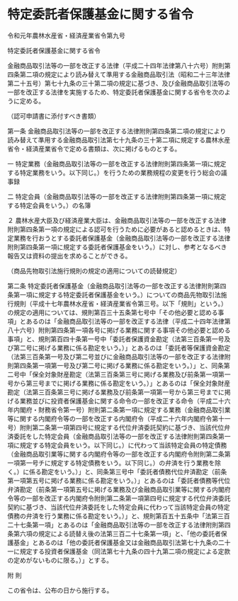 # 特定委託者保護基金に関する省令

令和元年農林水産省・経済産業省令第九号

特定委託者保護基金に関する省令

金融商品取引法等の一部を改正する法律（平成二十四年法律第八十六号）附則第四条第二項の規定により読み替えて準用する金融商品取引法（昭和二十三年法律第二十五号）第七十九条の三十第二項の規定に基づき、及び金融商品取引法等の一部を改正する法律を実施するため、特定委託者保護基金に関する省令を次のように定める。

（認可申請書に添付すべき書類）

第一条 金融商品取引法等の一部を改正する法律附則第四条第二項の規定により読み替えて準用する金融商品取引法第七十九条の三十第二項に規定する農林水産省令・経済産業省令で定める書類は、次に掲げるものとする。

一 特定業務（金融商品取引法等の一部を改正する法律附則第四条第一項に規定する特定業務をいう。以下同じ。）を行うための業務規程の変更を行う総会の議事録

二 特定会員（金融商品取引法等の一部を改正する法律附則第四条第一項に規定する特定会員をいう。）の名簿

２ 農林水産大臣及び経済産業大臣は、金融商品取引法等の一部を改正する法律附則第四条第一項の規定による認可を行うために必要があると認めるときは、特定業務を行おうとする委託者保護基金（金融商品取引法等の一部を改正する法律附則第四条第一項に規定する委託者保護基金をいう。）に対し、参考となるべき報告又は資料の提出を求めることができる。

（商品先物取引法施行規則の規定の適用についての読替規定）

第二条 特定委託者保護基金（金融商品取引法等の一部を改正する法律附則第四条第一項に規定する特定委託者保護基金をいう。）についての商品先物取引法施行規則（平成十七年農林水産省・経済産業省令第三号。以下「規則」という。）の規定の適用については、規則第百三十五条第七号中「その他必要と認める事項」とあるのは「金融商品取引法等の一部を改正する法律（平成二十四年法律第八十六号）附則第四条第一項各号に掲げる業務に関する事項その他必要と認める事項」と、規則第百四十条第一号中「委託者保護資金勘定（法第三百条第一号及び第二号に掲げる業務に係る勘定をいう。）」とあるのは「委託者等保護資金勘定（法第三百条第一号及び第二号並びに金融商品取引法等の一部を改正する法律附則第四条第一項第一号及び第二号に掲げる業務に係る勘定をいう。）」と、同条第二号中「保全対象財産勘定（法第三百条第三号に掲げる業務及び前条第一項第一号から第三号までに掲げる業務に係る勘定をいう。）」とあるのは「保全対象財産勘定（法第三百条第三号に掲げる業務及び前条第一項第一号から第三号までに掲げる業務並びに投資者保護基金に関する命令の一部を改正する命令（平成二十六年内閣府・財務省令第一号）附則第二条第一項に規定する業務（金融商品取引業等に関する内閣府令等の一部を改正する内閣府令（平成二十六年内閣府令第十一号）附則第二条第一項第四号に規定する代位弁済委託契約に基づき、当該代位弁済委託をした特定会員（金融商品取引法等の一部を改正する法律附則第四条第一項に規定する特定会員をいう。以下同じ。）に代わって当該特定会員の特定債務（金融商品取引業等に関する内閣府令等の一部を改正する内閣府令附則第二条第一項第一号チに規定する特定債務をいう。以下同じ。）の弁済を行う業務を除く。）に係る勘定をいう。）」と、同条第三号中「委託者債務代位弁済勘定（前条第一項第五号に掲げる業務に係る勘定をいう。）」とあるのは「委託者債務等代位弁済勘定（前条第一項第五号に掲げる業務及び金融商品取引業等に関する内閣府令等の一部を改正する内閣府令附則第二条第一項第四号に規定する代位弁済委託契約に基づき、当該代位弁済委託をした特定会員に代わって当該特定会員の特定債務の弁済を行う業務に係る勘定をいう。）」と、規則第百五十五条中「法第三百二十七条第一項」とあるのは「金融商品取引法等の一部を改正する法律附則第四条第六項の規定による読替え後の法第三百二十七条第一項」と、「他の委託者保護基金」とあるのは「他の委託者保護基金又は金融商品取引法第七十九条の二十一に規定する投資者保護基金（同法第七十九条の四十九第二項の規定による定款の定めがないものに限る。）」とする。

附 則

この省令は、公布の日から施行する。
